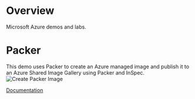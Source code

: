 # Overview
Microsoft Azure demos and labs.

# Packer
This demo uses Packer to create an Azure managed image and publish it to an Azure Shared Image Gallery using Packer and InSpec.
![Create Packer Image](https://github.com/ralacher/azure-demos/workflows/Create%20Packer%20Image/badge.svg)

[Documentation](https://github.com/ralacher/azure-demos/wiki/Packer)

